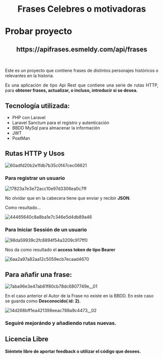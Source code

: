 <h1 align="center">Frases Celebres o motivadoras</h1>
<h1>Probar proyecto</h1>
<h2 align="center">
https://apifrases.esmeldy.com/api/frases
    <br>
</h2>
<br>

<span align="justify" >Este es un proyecto que contiene frases de distintos personajes históricos o relevantes en la historia.</span>
<p align="justify" >Es una aplicación de tipo Api Rest que contiene una serie de rutas HTTP, para <strong>obtener frases, actualizar, o incluso, introducir si se desea. </strong></p>

<h2>Tecnología utilizada: </h2>
 <ul>
     <li>PHP con Laravel</li>
     <li>Laravel Sanctum para el registro y autenticación</li>
     <li>BBDD MySql para almacenar la información</li>
     <li>JWT</li>
     <li>PostMan</li>
 </ul>
<h2>Rutas HTTP y Usos</h2>

![60adfd20b2e1fdb7b35c0f47cec06621](https://github.com/Esmeldy/Frases_Celebres/assets/67498436/8ce95fb1-93f7-4994-9705-e5d46404200f)


<h3>Para registrar un usuario</h3>

![17823a7e3e72acc10e97d3306ea0c7ff](https://github.com/Esmeldy/Frases_Celebres/assets/67498436/08a25dad-49f4-4fa3-9213-ba8bb4620013)

No olvidar que en la cabecera tiene que enviar y recibir **JSON**.

Como resultado...

![44465640c8a8ba1e7c346e5d4db89a46](https://github.com/Esmeldy/Frases_Celebres/assets/67498436/40dc0a02-428d-47f0-9d81-d9d8e0f00d45)


<h3>Para Iniciar Sessión de un usuario</h3>

![98da59939c2fc8894f54a3209c917ff0](https://github.com/Esmeldy/Frases_Celebres/assets/67498436/a1a32b5e-2996-432d-8061-87a27f8583bc)

Nos da como resultado el **access token de tipo Bearer**

![6aa2a97a82aa12c5059ecb7ecaad4670](https://github.com/Esmeldy/Frases_Celebres/assets/67498436/c31a5057-033c-4198-90c2-6f5c63ec4270)

<h2>Para añafir una frase:</h2>

![7aba96e3e47ab81f80cb78dc6807749e__01](https://github.com/Esmeldy/Frases_Celebres/assets/67498436/c6daad1a-2f67-4f9f-9209-c51d2b630ddd)

En el caso anterior el Autor de la Frase no existe en la BBDD. En este caso se guarda como **Desconocido( id: 2).**

![14d268bff1ea421398eeac788a9c4473__02](https://github.com/Esmeldy/Frases_Celebres/assets/67498436/0292e068-7534-487e-8c53-d8565cadccfc)

### Seguiré mejorándo y añadiendo rutas nuevas.


## Licencia Libre
#### Siéntete libre de aportar feedback o utilizar el código que desees.


